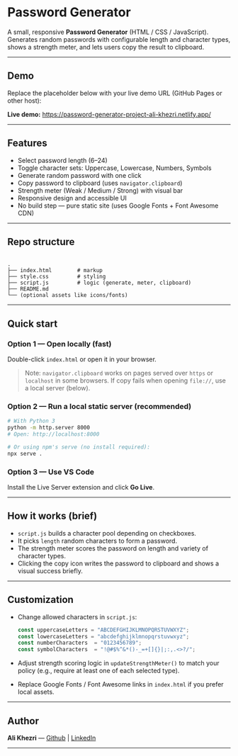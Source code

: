 # Password Generator

A small, responsive **Password Generator** (HTML / CSS / JavaScript).  
Generates random passwords with configurable length and character types, shows a strength meter, and lets users copy the result to clipboard.

---

## Demo
Replace the placeholder below with your live demo URL (GitHub Pages or other host):

**Live demo:** https://password-generator-project-ali-khezri.netlify.app/

---

## Features
- Select password length (6–24)
- Toggle character sets: Uppercase, Lowercase, Numbers, Symbols
- Generate random password with one click
- Copy password to clipboard (uses `navigator.clipboard`)
- Strength meter (Weak / Medium / Strong) with visual bar
- Responsive design and accessible UI
- No build step — pure static site (uses Google Fonts + Font Awesome CDN)

---

## Repo structure
```

.
├── index.html        # markup
├── style.css         # styling
├── script.js         # logic (generate, meter, clipboard)
├── README.md
└── (optional assets like icons/fonts)

````

---

## Quick start

### Option 1 — Open locally (fast)
Double-click `index.html` or open it in your browser.

> Note: `navigator.clipboard` works on pages served over `https` or `localhost` in some browsers. If copy fails when opening `file://`, use a local server (below).

### Option 2 — Run a local static server (recommended)
```bash
# With Python 3
python -m http.server 8000
# Open: http://localhost:8000

# Or using npm's serve (no install required):
npx serve .
````

### Option 3 — Use VS Code

Install the Live Server extension and click **Go Live**.

---

## How it works (brief)

* `script.js` builds a character pool depending on checkboxes.
* It picks `length` random characters to form a password.
* The strength meter scores the password on length and variety of character types.
* Clicking the copy icon writes the password to clipboard and shows a visual success briefly.

---

## Customization

* Change allowed characters in `script.js`:

  ```js
  const uppercaseLetters = "ABCDEFGHIJKLMNOPQRSTUVWXYZ";
  const lowercaseLetters = "abcdefghijklmnopqrstuvwxyz";
  const numberCharacters  = "0123456789";
  const symbolCharacters  = "!@#$%^&*()-_=+[]{}|;:,.<>?/";
  ```
* Adjust strength scoring logic in `updateStrengthMeter()` to match your policy (e.g., require at least one of each selected type).
* Replace Google Fonts / Font Awesome links in `index.html` if you prefer local assets.

---

## Author

**Ali Khezri** — [Github](https://github.com/ali-khezri) | [LinkedIn](https://www.linkedin.com/in/ali-khezri)

---
